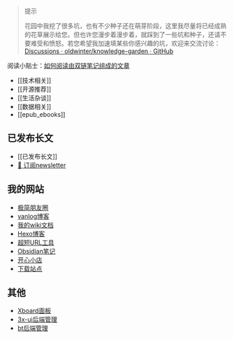 >   
> 提示
> 
> 花园中我挖了很多坑，也有不少种子还在萌芽阶段，这里我尽量将已经成熟的花草展示给您。但也许您漫步着漫步着，就踩到了一些坑和种子，还请不要难受和愤怒。若您希望我加速填某些你感兴趣的坑，欢迎来交流讨论：[Discussions · oldwinter/knowledge-garden · GitHub](https://github.com/oldwinter/knowledge-garden/discussions)

阅读小贴士：[如何阅读由双链笔记组成的文章](https://garden.oldwinter.top/%F0%9F%A7%B0-%E6%9C%AC%E5%BA%93%E6%8C%87%E5%8D%97/Tutorials/%E5%A6%82%E4%BD%95%E9%98%85%E8%AF%BB%E7%94%B1%E5%8F%8C%E9%93%BE%E7%AC%94%E8%AE%B0%E7%BB%84%E6%88%90%E7%9A%84%E6%96%87%E7%AB%A0)

- [[技术相关]]
- [[开源推荐]]
- [[生活杂谈]]
- [[数据相关]]
- [[epub_ebooks]]


## 已发布长文[](https://garden.oldwinter.top/%F0%9F%8D%80-%E8%8A%B1%E5%9B%AD%E5%AF%BC%E8%A7%88/%F0%9F%8D%80-%E8%8A%B1%E5%9B%AD%E5%AF%BC%E8%A7%88#%E5%B7%B2%E5%8F%91%E5%B8%83%E9%95%BF%E6%96%87)

- [[已发布长文]]
- [📩 订阅newsletter](https://garden.oldwinter.top/%F0%9F%8D%80-%E8%8A%B1%E5%9B%AD%E5%AF%BC%E8%A7%88/%E5%85%B6%E4%BB%96/%F0%9F%93%A9-%E8%AE%A2%E9%98%85newsletter)


## 我的网站[](https://garden.oldwinter.top/%F0%9F%8D%80-%E8%8A%B1%E5%9B%AD%E5%AF%BC%E8%A7%88/%F0%9F%8D%80-%E8%8A%B1%E5%9B%AD%E5%AF%BC%E8%A7%88#%E6%88%91%E7%9A%84%E7%BD%91%E7%AB%99)

- [极简朋友圈](https://mog.iftballs.com)
- [vanlog博客](https://vlogs.iftballs.com)
- [我的wiki文档](https://wiki.iftballs.com)
- [Hexo博客](https://hexo.iftballs.com)
- [超短URL工具](https://s.iftballs.com/)
- [Obsidian笔记](https://quartz.iftballs.com/)
- [开心小店](https://shop.iftballs.com/)
- [下载站点](https://dwload.iftballs.com/)




## 其他[](https://garden.oldwinter.top/%F0%9F%8D%80-%E8%8A%B1%E5%9B%AD%E5%AF%BC%E8%A7%88/%F0%9F%8D%80-%E8%8A%B1%E5%9B%AD%E5%AF%BC%E8%A7%88#%E5%85%B6%E4%BB%96)

- [Xboard面板](https://xbd.iftballs.com/)
- [3x-ui后端管理](https://xui.iftballs.com/x-ui/)
- [bt后端管理](https://bt.iftballs.com/)
